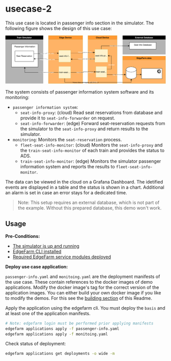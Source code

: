 # usecase-2

This use case is located in passenger info section in the simulator. The following figure shows the design of this use case:

![](design/design.svg)

The system consists of passenger information system software and its monitoring:
* `passenger information system`:
    * `seat-info-proxy`: (cloud) Read seat reservations from database and provide it to `seat-info-forwarder` on request.
    * `seat-info-forwarder`: (edge) Forward seat-reservation requests from the simulator to the `seat-info-proxy` and return results to the simulator.
* `monitoring`: Monitors the `seat-reservation` process.
    * `fleet-seat-info-monitor`: (cloud) Monitors the `seat-info-proxy` and the `train-seat-info-monitor` of each train and provides the status to ADS.
    * `train-seat-info-monitor`: (edge) Monitors the simulator passenger information system and reports the results to `fleet-seat-info-monitor`.

The data can be viewed in the cloud on a Grafana Dashboard. The idetified events are displayed in a table and the status is shown in a chart. Additional an alarm is set in case an error stays for a dedicated time.

> Note: This setup requires an external database, which is not part of the example. Without this prepared database, this demo won't work.

## Usage

**Pre-Conditions:**
* [The simulator is up and running](../simulator/README.md)
* [EdgeFarm CLI installed](https://github.com/edgefarm/edgefarm-cli/releases)
* [Required EdgeFarm service modules deployed](../base/README.md)

**Deploy use case application:**

`passenger-info.yaml` and `monitoing.yaml` are the deployment manifests of the use case. These contain references to the docker images of demo applications. Modify the docker image's tag for the correct version of the application images.
You can either build your own docker image if you like to modify the demos. For this see the [building section](../README.md#building-yourself) of this Readme.

Apply the application using the edgefarm cli. You must deploy the `basis` and at least one of the application manifests.

```bash
# Note: edgefarm login must be performed prior applying manifests
edgefarm applications apply -f passenger-info.yaml
edgefarm applications apply -f monitoing.yaml
```

Check status of deployment:
```bash
edgefarm applications get deployments -o wide -m
```
